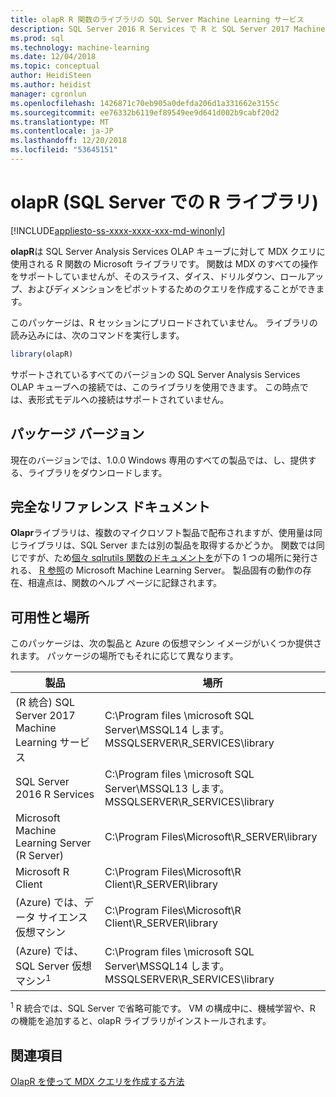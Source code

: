 ```yaml
---
title: olapR R 関数のライブラリの SQL Server Machine Learning サービス
description: SQL Server 2016 R Services で R と SQL Server 2017 Machine Learning Services olapR 関数ライブラリの概要
ms.prod: sql
ms.technology: machine-learning
ms.date: 12/04/2018
ms.topic: conceptual
author: HeidiSteen
ms.author: heidist
manager: cgronlun
ms.openlocfilehash: 1426871c70eb905a0defda206d1a331662e3155c
ms.sourcegitcommit: ee76332b6119ef89549ee9d641d002b9cabf20d2
ms.translationtype: MT
ms.contentlocale: ja-JP
ms.lasthandoff: 12/20/2018
ms.locfileid: "53645151"
---
```

# <a name="olapr-r-library-in-sql-server"></a>olapR (SQL Server での R ライブラリ)
[!INCLUDE[appliesto-ss-xxxx-xxxx-xxx-md-winonly](../../includes/appliesto-ss-xxxx-xxxx-xxx-md-winonly.md)]

**olapR**は SQL Server Analysis Services OLAP キューブに対して MDX クエリに使用される R 関数の Microsoft ライブラリです。 関数は MDX のすべての操作をサポートしていませんが、そのスライス、ダイス、ドリルダウン、ロールアップ、およびディメンションをピボットするためのクエリを作成することができます。 

このパッケージは、R セッションにプリロードされていません。 ライブラリの読み込みには、次のコマンドを実行します。

```R
library(olapR)
```

サポートされているすべてのバージョンの SQL Server Analysis Services OLAP キューブへの接続では、このライブラリを使用できます。 この時点では、表形式モデルへの接続はサポートされていません。

## <a name="package-version"></a>パッケージ バージョン

現在のバージョンでは、1.0.0 Windows 専用のすべての製品では、し、提供する、ライブラリをダウンロードします。

## <a name="full-reference-documentation"></a>完全なリファレンス ドキュメント

**Olapr**ライブラリは、複数のマイクロソフト製品で配布されますが、使用量は同じライブラリは、SQL Server または別の製品を取得するかどうか。 関数では同じですが、ため[個々 sqlrutils 関数のドキュメントを](https://docs.microsoft.com/machine-learning-server/r-reference/olapr/olapr)が下の 1 つの場所に発行される、 [R 参照](https://docs.microsoft.com/machine-learning-server/r-reference/introducing-r-server-r-package-reference)の Microsoft Machine Learning Server。 製品固有の動作の存在、相違点は、関数のヘルプ ページに記録されます。

## <a name="availability-and-location"></a>可用性と場所

このパッケージは、次の製品と Azure の仮想マシン イメージがいくつか提供されます。 パッケージの場所でもそれに応じて異なります。

製品 | 場所 |
--------|----------|
(R 統合) SQL Server 2017 Machine Learning サービス | C:\Program files \microsoft SQL Server\MSSQL14 します。MSSQLSERVER\R_SERVICES\library | 
SQL Server 2016 R Services | C:\Program files \microsoft SQL Server\MSSQL13 します。MSSQLSERVER\R_SERVICES\library
Microsoft Machine Learning Server (R Server) | C:\Program Files\Microsoft\R_SERVER\library |
Microsoft R Client | C:\Program Files\Microsoft\R Client\R_SERVER\library |
(Azure) では、データ サイエンス仮想マシン | C:\Program Files\Microsoft\R Client\R_SERVER\library |
(Azure) では、SQL Server 仮想マシン<sup>1</sup> | C:\Program files \microsoft SQL Server\MSSQL14 します。MSSQLSERVER\R_SERVICES\library |

<sup>1</sup> R 統合では、SQL Server で省略可能です。 VM の構成中に、機械学習や、R の機能を追加すると、olapR ライブラリがインストールされます。


## <a name="see-also"></a>関連項目

[OlapR を使って MDX クエリを作成する方法](how-to-create-mdx-queries-using-olapr.md)
